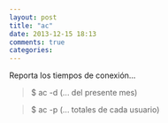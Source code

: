 ```yaml
---
layout: post
title: "ac"
date: 2013-12-15 18:13
comments: true
categories: 
---
```

Reporta los tiempos de conexión...

>$ ac -d    (... del presente mes)

>$ ac -p    (... totales de cada usuario)

